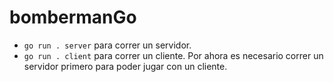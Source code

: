 # bombermanGo

* `go run . server` para correr un servidor.
* `go run . client` para correr un cliente. Por ahora es necesario correr un servidor primero para poder jugar con un cliente.
